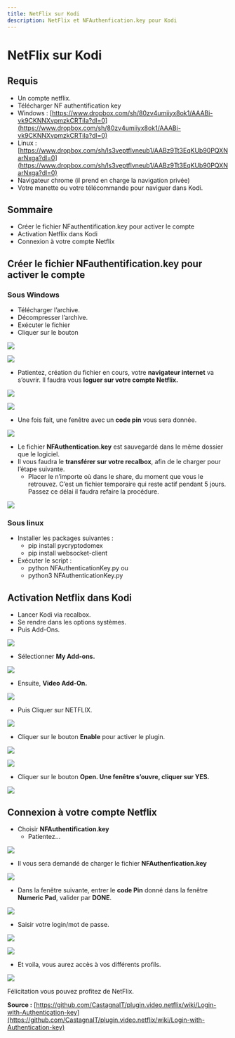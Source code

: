 ```yaml
---
title: NetFlix sur Kodi
description: NetFlix et NFAuthenfication.key pour Kodi
---
```


# NetFlix sur Kodi

## Requis

* Un compte netflix.
* Télécharger NF authentification key
* Windows : [https://www.dropbox.com/sh/80zv4umiiyx8ok1/AAABi-vk9CKNNXvpmzkCRTiIa?dl=0](https://www.dropbox.com/sh/80zv4umiiyx8ok1/AAABi-vk9CKNNXvpmzkCRTiIa?dl=0)
* Linux : [https://www.dropbox.com/sh/ls3veptflvneub1/AABz9Tt3EqKUb90PQXNarNxga?dl=0](https://www.dropbox.com/sh/ls3veptflvneub1/AABz9Tt3EqKUb90PQXNarNxga?dl=0)
* Navigateur chrome \(il prend en charge la navigation privée\)
* Votre manette ou votre télécommande pour naviguer dans Kodi.

## Sommaire

* Créer le fichier NFauthentification.key pour activer le compte
* Activation Netflix dans Kodi
* Connexion à votre compte Netflix

## Créer le fichier NFauthentification.key pour activer le compte

### **Sous Windows**

* Télécharger l’archive.
* Décompresser l’archive.
* Exécuter le fichier
* Cliquer sur le bouton 

![](https://gblobscdn.gitbook.com/assets%2F-LdKTX4ollh_G72-pO8z%2F-MJhEVVm54QtWEa8zGlf%2F-MJhFgV52DzeISDj12lW%2F001.png?alt=media&token=04d0fe0d-6e55-486d-93d6-e6a2ce5aaa9e)

![](https://gblobscdn.gitbook.com/assets%2F-LdKTX4ollh_G72-pO8z%2F-MJhEVVm54QtWEa8zGlf%2F-MJhGBN9MdR7MEzM1kkS%2F002.png?alt=media&token=b58ab514-85d6-49e9-a7c8-82b5451100c2)

* Patientez, création du fichier en cours, votre **navigateur internet** va s’ouvrir. Il faudra vous **loguer sur votre compte Netflix.**

![](https://gblobscdn.gitbook.com/assets%2F-LdKTX4ollh_G72-pO8z%2F-MJhEVVm54QtWEa8zGlf%2F-MJhGJd5NJEoCG2flAza%2F003.png?alt=media&token=25a495e2-4941-48cc-9d9f-56697e6ca996)

![](https://gblobscdn.gitbook.com/assets%2F-LdKTX4ollh_G72-pO8z%2F-MJhEVVm54QtWEa8zGlf%2F-MJhGbWd-wWa0UQyTZd5%2F004.png?alt=media&token=92aa4f93-36e0-4460-98fd-e1e0865f6cfe)

* Une fois fait, une fenêtre avec un **code pin** vous sera donnée. 

![](https://gblobscdn.gitbook.com/assets%2F-LdKTX4ollh_G72-pO8z%2F-MJhEVVm54QtWEa8zGlf%2F-MJhGqbtt4xiuMH5n43D%2F005.png?alt=media&token=a6dfdda6-aa45-4262-91d0-a622be5e9efa)

* Le fichier **NFAuthentication.key** est sauvegardé dans le même dossier que le logiciel.
* Il vous faudra le **transférer sur votre recalbox**, afin de le charger pour l’étape suivante.
  * Placer le n’importe où dans le share, du moment que vous le retrouvez. C’est un fichier temporaire qui reste actif pendant 5 jours. Passez ce délai il faudra refaire la procédure. 

![](https://gblobscdn.gitbook.com/assets%2F-LdKTX4ollh_G72-pO8z%2F-MJhEVVm54QtWEa8zGlf%2F-MJhK-dfvvs8wRxZXtVJ%2F006.png?alt=media&token=31d583c0-38b3-486d-8f03-de5960096941)



### **Sous linux**

* Installer les packages suivantes :
  * pip install pycryptodomex
  * pip install websocket-client
* Exécuter le script :
  * python NFAuthenticationKey.py ou
  * python3 NFAuthenticationKey.py 

## **Activation Netflix dans Kodi**

* Lancer Kodi via recalbox.
* Se rendre dans les options systèmes.
* Puis Add-Ons .

![](https://gblobscdn.gitbook.com/assets%2F-LdKTX4ollh_G72-pO8z%2F-MJhEVVm54QtWEa8zGlf%2F-MJhLOl-o91_uHxcZcVP%2F007.png?alt=media&token=bbe233ee-917e-428b-b5e7-5dc24f9cfa21)

* Sélectionner **My Add-ons.**

![](https://gblobscdn.gitbook.com/assets%2F-LdKTX4ollh_G72-pO8z%2F-MJhEVVm54QtWEa8zGlf%2F-MJhLoRuzdyDnmfiL7Qm%2F008.png?alt=media&token=157e0dc7-16c4-454d-b6e8-ca497c831889)

* Ensuite, **Video Add-On.**

![](https://gblobscdn.gitbook.com/assets%2F-LdKTX4ollh_G72-pO8z%2F-MJhEVVm54QtWEa8zGlf%2F-MJhMeMAay7UWYqWaxcZ%2F009.png?alt=media&token=b38a64b6-d5e2-4778-9582-2499d45938c1)

* Puis Cliquer sur NETFLIX .

![](https://gblobscdn.gitbook.com/assets%2F-LdKTX4ollh_G72-pO8z%2F-MJhEVVm54QtWEa8zGlf%2F-MJhMv7r3H0dq6jfv7cc%2F010.png?alt=media&token=a107a73b-7274-41ed-89a9-5804f2742f42)

* Cliquer sur le bouton **Enable** pour activer le plugin. 

![](https://gblobscdn.gitbook.com/assets%2F-LdKTX4ollh_G72-pO8z%2F-MJhEVVm54QtWEa8zGlf%2F-MJhN7GOPHwuGN9LY9RQ%2F011.png?alt=media&token=947e8c2d-f4a8-4979-9178-75c74b2a7980)

![](https://gblobscdn.gitbook.com/assets%2F-LdKTX4ollh_G72-pO8z%2F-MJhEVVm54QtWEa8zGlf%2F-MJhNHPedO0vMMdU4arF%2F012.png?alt=media&token=ede2d0cb-0b3e-4e16-94ff-817d1fd29a90)

* Cliquer sur le bouton **Open. Une fenêtre s’ouvre, cliquer sur YES.**

![](https://gblobscdn.gitbook.com/assets%2F-LdKTX4ollh_G72-pO8z%2F-MJhEVVm54QtWEa8zGlf%2F-MJhNb9Of40nsYdF3L2b%2F013.png?alt=media&token=72777adb-4d66-446b-9521-d1aa1544ec97)

## **Connexion à votre compte Netflix**

* Choisir **NFAuthentification.key**
  * Patientez ...

![](https://gblobscdn.gitbook.com/assets%2F-LdKTX4ollh_G72-pO8z%2F-MJhEVVm54QtWEa8zGlf%2F-MJhNvjlvm5RXiV1puag%2F014.png?alt=media&token=3731c83a-9cf6-4e92-84f8-9d3511eb04ce)

* Il vous sera demandé de charger le fichier **NFAuthenfication.key**

![](https://gblobscdn.gitbook.com/assets%2F-LdKTX4ollh_G72-pO8z%2F-MJhEVVm54QtWEa8zGlf%2F-MJhO6BBnaQOSKXxK2bG%2F015.png?alt=media&token=e3428147-73aa-4e0d-8c83-6db66919d368)

* Dans la fenêtre suivante, entrer le **code Pin** donné dans la fenêtre **Numeric Pad**, valider par **DONE**. 

![](https://gblobscdn.gitbook.com/assets%2F-LdKTX4ollh_G72-pO8z%2F-MJhEVVm54QtWEa8zGlf%2F-MJhOHf9f5hDgBUu0Fj8%2F016.png?alt=media&token=b14b431b-6e97-470c-b18f-060c32955c1c)

* Saisir votre login/mot de passe .

![](https://gblobscdn.gitbook.com/assets%2F-LdKTX4ollh_G72-pO8z%2F-MJhEVVm54QtWEa8zGlf%2F-MJhOQDvb6CIXivCDkbb%2F017.png?alt=media&token=8f93656d-8a71-495b-a339-35fb5af1689b)

![](https://gblobscdn.gitbook.com/assets%2F-LdKTX4ollh_G72-pO8z%2F-MJhEVVm54QtWEa8zGlf%2F-MJhOV3dAJNZkmTbZgrS%2F018.png?alt=media&token=df676d9b-aed6-4b25-ae62-66dd7b7a4c3d)

* Et voila, vous aurez accès à vos différents profils. 

![](https://gblobscdn.gitbook.com/assets%2F-LdKTX4ollh_G72-pO8z%2F-MJhEVVm54QtWEa8zGlf%2F-MJhOfefiweYRq1r3myf%2F019.png?alt=media&token=93bab260-dc56-4e40-9cd6-ec69ce0e303a)

Félicitation vous pouvez profitez de NetFlix.

**Source :** [https://github.com/CastagnaIT/plugin.video.netflix/wiki/Login-with-Authentication-key](https://github.com/CastagnaIT/plugin.video.netflix/wiki/Login-with-Authentication-key)

